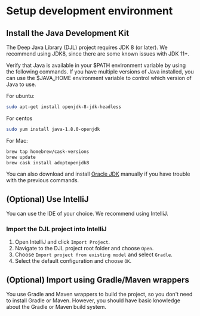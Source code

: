 # Setup development environment

## Install the Java Development Kit

The Deep Java Library (DJL)  project requires JDK 8 (or later). We recommend using JDK8, since there are some known issues with JDK 11+.

Verify that Java is available in your $PATH environment variable by using the following commands. If you have multiple versions of Java installed,
you can use the $JAVA_HOME environment variable to control which version of Java to use.

For ubuntu:
```bash
sudo apt-get install openjdk-8-jdk-headless
```

For centos
```bash
sudo yum install java-1.8.0-openjdk
```

For Mac:
```bash
brew tap homebrew/cask-versions
brew update
brew cask install adoptopenjdk8
```

You can also download and install [Oracle JDK](https://www.oracle.com/technetwork/java/javase/overview/index.html)
manually if you have trouble with the previous commands.

## (Optional) Use IntelliJ 

You can use the IDE of your choice. We recommend using IntelliJ.

### Import the DJL project into IntelliJ

1. Open IntelliJ and click `Import Project`.
2. Navigate to the DJL project root folder and choose `Open`.
3. Choose `Import project from existing model` and select `Gradle`.
4. Select the default configuration and choose `OK`.

## (Optional) Import using Gradle/Maven wrappers

You use Gradle and Maven wrappers to build the project, so you don't need to install Gradle or Maven.
However, you should have basic knowledge about the Gradle or Maven build system.
